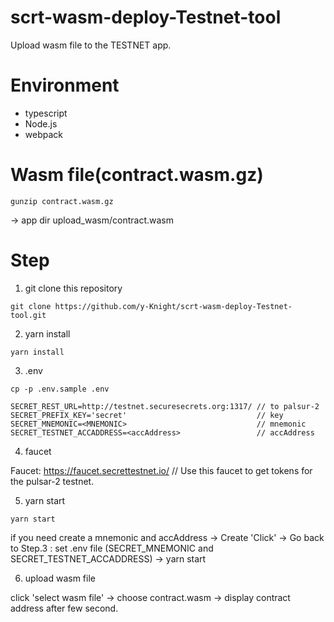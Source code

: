 # scrt-wasm-deploy-Testnet-tool

Upload wasm file to the TESTNET app.

# Environment

- typescript
- Node.js
- webpack

# Wasm file(contract.wasm.gz)

```
gunzip contract.wasm.gz
```

-> app dir upload_wasm/contract.wasm

# Step

1. git clone this repository

```
git clone https://github.com/y-Knight/scrt-wasm-deploy-Testnet-tool.git
```

2. yarn install

```
yarn install
```

3. .env

```
cp -p .env.sample .env
```

```
SECRET_REST_URL=http://testnet.securesecrets.org:1317/ // to palsur-2
SECRET_PREFIX_KEY='secret'                             // key
SECRET_MNEMONIC=<MNEMONIC>                             // mnemonic
SECRET_TESTNET_ACCADDRESS=<accAddress>                 // accAddress
```

4. faucet

Faucet: https://faucet.secrettestnet.io/ // Use this faucet to get tokens for the pulsar-2 testnet.

5. yarn start

```
yarn start
```

if you need create a mnemonic and accAddress
-> Create 'Click'
-> Go back to Step.3 : set .env file (SECRET_MNEMONIC and SECRET_TESTNET_ACCADDRESS)
-> yarn start

6. upload wasm file

click 'select wasm file' -> choose contract.wasm -> display contract address after few second.

